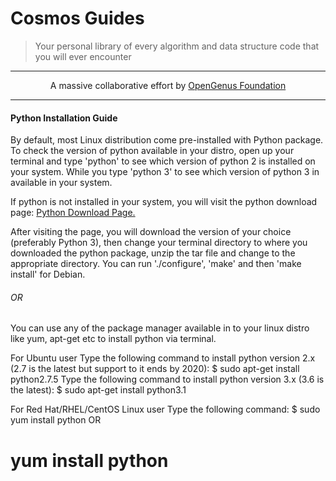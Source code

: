 # Cosmos Guides
> Your personal library of every algorithm and data structure code that you will ever encounter


---

<p align="center">
	A massive collaborative effort by <a href="https://github.com/OpenGenus/cosmos">OpenGenus Foundation</a> 
</p>

---

#### Python Installation Guide
By default, most Linux distribution come pre-installed with Python package. To check the version of python available in your distro, open up your terminal and type 'python' to see which version of python 2 is installed on your system. While you type 'python 3' to see which version of python 3 in available in your system.

<p>If python is not installed in your system, you will visit the python download page:
<a href='https://www.python.org/downloads/source/'>Python Download Page.</a> </p>
After visiting the page, you will download the version of your choice (preferably Python 3), then change your terminal directory to where you downloaded the python package, unzip the tar file and change to the appropriate directory. You can run './configure', 'make' and then 'make install' for Debian.

<h6> OR </h6>
You can use any of the package manager available in to your linux distro like yum, apt-get etc to install python via terminal.

For Ubuntu user
Type the following command to install python version 2.x (2.7 is the latest but support to it ends by 2020):
$ sudo apt-get install python2.7.5
Type the following command to install python version 3.x (3.6 is the latest):
$ sudo apt-get install python3.1

For Red Hat/RHEL/CentOS Linux user
Type the following command:
$ sudo yum install python
OR
# yum install python


